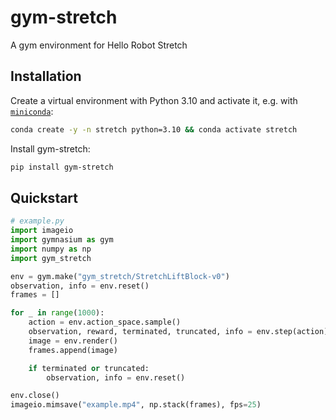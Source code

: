 # gym-stretch

A gym environment for Hello Robot Stretch


## Installation

Create a virtual environment with Python 3.10 and activate it, e.g. with [`miniconda`](https://docs.anaconda.com/free/miniconda/index.html):
```bash
conda create -y -n stretch python=3.10 && conda activate stretch
```

Install gym-stretch:
```bash
pip install gym-stretch
```


## Quickstart

```python
# example.py
import imageio
import gymnasium as gym
import numpy as np
import gym_stretch

env = gym.make("gym_stretch/StretchLiftBlock-v0")
observation, info = env.reset()
frames = []

for _ in range(1000):
    action = env.action_space.sample()
    observation, reward, terminated, truncated, info = env.step(action)
    image = env.render()
    frames.append(image)

    if terminated or truncated:
        observation, info = env.reset()

env.close()
imageio.mimsave("example.mp4", np.stack(frames), fps=25)
```
